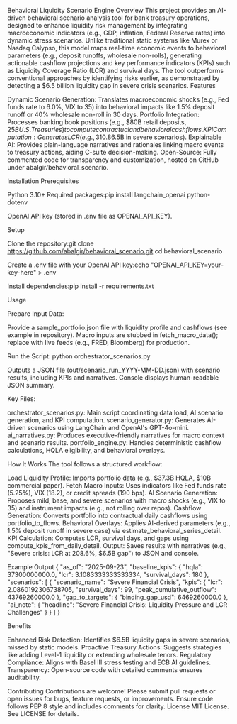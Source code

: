 Behavioral Liquidity Scenario Engine
Overview
This project provides an AI-driven behavioral scenario analysis tool for bank treasury operations, designed to enhance liquidity risk management by integrating macroeconomic indicators (e.g., GDP, inflation, Federal Reserve rates) into dynamic stress scenarios. Unlike traditional static systems like Murex or Nasdaq Calypso, this model maps real-time economic events to behavioral parameters (e.g., deposit runoffs, wholesale non-rolls), generating actionable cashflow projections and key performance indicators (KPIs) such as Liquidity Coverage Ratio (LCR) and survival days. The tool outperforms conventional approaches by identifying risks earlier, as demonstrated by detecting a $6.5 billion liquidity gap in severe crisis scenarios.
Features

Dynamic Scenario Generation: Translates macroeconomic shocks (e.g., Fed funds rate to 6.0%, VIX to 35) into behavioral impacts like 1.5% deposit runoff or 40% wholesale non-roll in 30 days.
Portfolio Integration: Processes banking book positions (e.g., $80B retail deposits, $25B U.S. Treasuries) to compute contractual and behavioral cashflows.
KPI Computation: Generates LCR (e.g., 310.8% baseline to 208.6% severe), survival days (180 to 99), and gap-to-target metrics ($6.5B in severe scenarios).
Explainable AI: Provides plain-language narratives and rationales linking macro events to treasury actions, aiding C-suite decision-making.
Open-Source: Fully commented code for transparency and customization, hosted on GitHub under abalgir/behavioral_scenario.

Installation
Prerequisites

Python 3.10+
Required packages:pip install langchain_openai python-dotenv


OpenAI API key (stored in .env file as OPENAI_API_KEY).

Setup

Clone the repository:git clone https://github.com/abalgir/behavioral_scenario.git
cd behavioral_scenario


Create a .env file with your OpenAI API key:echo "OPENAI_API_KEY=your-key-here" > .env


Install dependencies:pip install -r requirements.txt



Usage

Prepare Input Data:

Provide a sample_portfolio.json file with liquidity profile and cashflows (see example in repository).
Macro inputs are stubbed in fetch_macro_data(); replace with live feeds (e.g., FRED, Bloomberg) for production.


Run the Script:
python orchestrator_scenarios.py


Outputs a JSON file (out/scenario_run_YYYY-MM-DD.json) with scenario results, including KPIs and narratives.
Console displays human-readable JSON summary.


Key Files:

orchestrator_scenarios.py: Main script coordinating data load, AI scenario generation, and KPI computation.
scenario_generator.py: Generates AI-driven scenarios using LangChain and OpenAI's GPT-4o-mini.
ai_narratives.py: Produces executive-friendly narratives for macro context and scenario results.
portfolio_engine.py: Handles deterministic cashflow calculations, HQLA eligibility, and behavioral overlays.



How It Works
The tool follows a structured workflow:

Load Liquidity Profile: Imports portfolio data (e.g., $37.3B HQLA, $10B commercial paper).
Fetch Macro Inputs: Uses indicators like Fed funds rate (5.25%), VIX (18.2), or credit spreads (190 bps).
AI Scenario Generation: Proposes mild, base, and severe scenarios with macro shocks (e.g., VIX to 35) and instrument impacts (e.g., not rolling over repos).
Cashflow Generation: Converts portfolio into contractual daily cashflows using portfolio_to_flows.
Behavioral Overlays: Applies AI-derived parameters (e.g., 1.5% deposit runoff in severe case) via estimate_behavioral_series_detail.
KPI Calculation: Computes LCR, survival days, and gaps using compute_kpis_from_daily_detail.
Output: Saves results with narratives (e.g., "Severe crisis: LCR at 208.6%, $6.5B gap") to JSON and console.

Example Output
{
  "as_of": "2025-09-23",
  "baseline_kpis": {
    "hqla": 37300000000.0,
    "lcr": 3.1083333333333334,
    "survival_days": 180
  },
  "scenarios": [
    {
      "scenario_name": "Severe Financial Crisis",
      "kpis": {
        "lcr": 2.0860192306738705,
        "survival_days": 99,
        "peak_cumulative_outflow": 43769260000.0
      },
      "gap_to_targets": {
        "binding_gap_usd": 6469260000.0
      },
      "ai_note": {
        "headline": "Severe Financial Crisis: Liquidity Pressure and LCR Challenges"
      }
    }
  ]
}

Benefits

Enhanced Risk Detection: Identifies $6.5B liquidity gaps in severe scenarios, missed by static models.
Proactive Treasury Actions: Suggests strategies like adding Level-1 liquidity or extending wholesale tenors.
Regulatory Compliance: Aligns with Basel III stress testing and ECB AI guidelines.
Transparency: Open-source code with detailed comments ensures auditability.

Contributing
Contributions are welcome! Please submit pull requests or open issues for bugs, feature requests, or improvements. Ensure code follows PEP 8 style and includes comments for clarity.
License
MIT License. See LICENSE for details.
